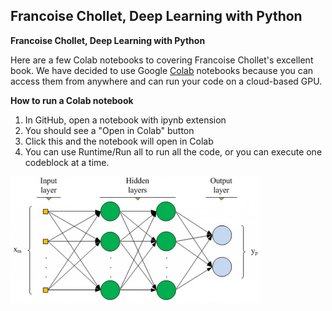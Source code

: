 ## Francoise Chollet, Deep Learning with Python


**Francoise Chollet, Deep Learning with Python**

Here are a few Colab notebooks to covering Francoise Chollet's excellent book.  We have decided to use Google [Colab](https://colab.research.google.com) notebooks because you can access them from anywhere and can run your code on a cloud-based GPU.  

**How to run a Colab notebook**

1. In GitHub, open a notebook with ipynb extension
2. You should see a "Open in Colab" button
3. Click this and the notebook will open in Colab
4. You can use Runtime/Run all to run all the code, or you can execute one codeblock at a time.

<img src="Images/NN.png" width=400>
